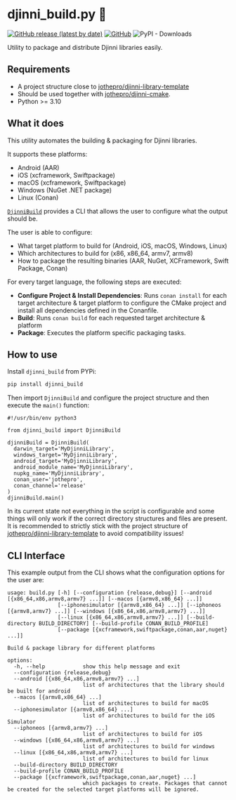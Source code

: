 # djinni_build.py 🦎

[![GitHub release (latest by date)](https://img.shields.io/github/v/release/jothepro/djinni_build)](https://github.com/jothepro/djinni_build/releases/latest)
[![GitHub](https://img.shields.io/github/license/jothepro/djinni_build)](https://github.com/jothepro/djinni_build/blob/main/LICENSE)
![PyPI - Downloads](https://img.shields.io/pypi/dm/djinni_build)

Utility to package and distribute Djinni libraries easily.

## Requirements

- A project structure close to [jothepro/djinni-library-template](https://github.com/jothepro/djinni-library-template)
- Should be used together with [jothepro/djinni-cmake](https://github.com/jothepro/djinni-cmake).
- Python >= 3.10


## What it does

This utility automates the building & packaging for Djinni libraries.

It supports these platforms:

- Android (AAR)
- iOS (xcframework, Swiftpackage)
- macOS (xcframework, Swiftpackage)
- Windows (NuGet .NET package)
- Linux (Conan)

[`DjinniBuild`](djinni_build/djinni_build.py) provides a CLI that allows the user to configure what the output should be.

The user is able to configure:

- What target platform to build for (Android, iOS, macOS, Windows, Linux)
- Which architectures to build for (x86, x86_64, armv7, armv8)
- How to package the resulting binaries (AAR, NuGet, XCFramework, Swift Package, Conan)

For every target language, the following steps are executed:

- **Configure Project & Install Dependencies**: Runs `conan install` for each target architecture & target platform
  to configure the CMake project and install all dependencies defined in the Conanfile.
- **Build**: Runs `conan build` for each requested target architecture & platform
- **Package**: Executes the platform specific packaging tasks.


## How to use

Install `djinni_build` from PYPi:

```bash
pip install djinni_build
```

Then import `DjinniBuild` and configure the project structure and then execute the `main()` function:

```python3
#!/usr/bin/env python3

from djinni_build import DjinniBuild

djinniBuild = DjinniBuild(
  darwin_target='MyDjinniLibrary',
  windows_target='MyDjinniLibrary',
  android_target='MyDjinniLibrary',
  android_module_name='MyDjinniLibrary',
  nupkg_name='MyDjinniLibrary',
  conan_user='jothepro',
  conan_channel='release'
)
djinniBuild.main()
```

In its current state not everything in the script is configurable and some things will only work if the correct
directory structures and files are present.
It is recommended to strictly stick with the project structure of [jothepro/djinni-library-template](https://github.com/jothepro/djinni-library-template)
to avoid compatibility issues!

## CLI Interface

This example output from the CLI shows what the configuration options for the user are:

```
usage: build.py [-h] [--configuration {release,debug}] [--android [{x86_64,x86,armv8,armv7} ...]] [--macos [{armv8,x86_64} ...]]
                [--iphonesimulator [{armv8,x86_64} ...]] [--iphoneos [{armv8,armv7} ...]] [--windows [{x86_64,x86,armv8,armv7} ...]]
                [--linux [{x86_64,x86,armv8,armv7} ...]] [--build-directory BUILD_DIRECTORY] [--build-profile CONAN_BUILD_PROFILE]
                [--package [{xcframework,swiftpackage,conan,aar,nuget} ...]]

Build & package library for different platforms

options:
  -h, --help            show this help message and exit
  --configuration {release,debug}
  --android [{x86_64,x86,armv8,armv7} ...]
                        list of architectures that the library should be built for android
  --macos [{armv8,x86_64} ...]
                        list of architectures to build for macOS
  --iphonesimulator [{armv8,x86_64} ...]
                        list of architectures to build for the iOS Simulator
  --iphoneos [{armv8,armv7} ...]
                        list of architectures to build for iOS
  --windows [{x86_64,x86,armv8,armv7} ...]
                        list of architectures to build for windows
  --linux [{x86_64,x86,armv8,armv7} ...]
                        list of architectures to build for linux
  --build-directory BUILD_DIRECTORY
  --build-profile CONAN_BUILD_PROFILE
  --package [{xcframework,swiftpackage,conan,aar,nuget} ...]
                        which packages to create. Packages that cannot be created for the selected target platforms will be ignored.
```
